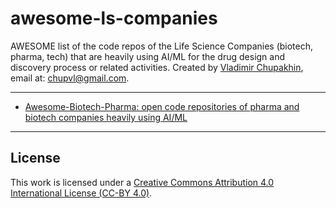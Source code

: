 # awesome-ls-companies
AWESOME list of the code repos of the Life Science Companies (biotech, pharma, tech) that are heavily using AI/ML for the drug design and discovery process or related activities.
Created by [Vladimir Chupakhin](https://www.linkedin.com/in/chupvl?_l=en_US), email at: [chupvl@gmail.com](mailto:chupvl@gmail.com).

---
- [Awesome-Biotech-Pharma: open code repositories of pharma and biotech companies heavily using AI/ML](awesome-pharma-biotech.md)
---

## License

This work is licensed under a [Creative Commons Attribution 4.0 International License (CC-BY 4.0)](https://creativecommons.org/licenses/by/4.0/). 
